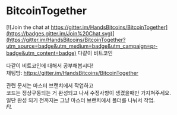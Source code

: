 # BitcoinTogether

[![Join the chat at https://gitter.im/HandsBitcoins/BitcoinTogether](https://badges.gitter.im/Join%20Chat.svg)](https://gitter.im/HandsBitcoins/BitcoinTogether?utm_source=badge&utm_medium=badge&utm_campaign=pr-badge&utm_content=badge)
다같이 비트코인

다같이 비트코인에 대해서 공부해봅시다!  
채팅방: https://gitter.im/HandsBitcoins/BitcoinTogether  

관련 문서는 마스터 브랜치에서 작업하고  
코드는 정상구동되는 거 완성되고 나서 수정사항이 생겼을때만 가지쳐주세요.  
일단 완성 되기 전까지는 그냥 마스터 브랜치에서 폴더를 나눠서 작업.  
*FL*
